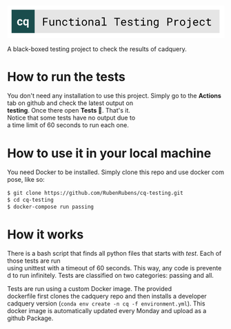 ![](logo/cq_testing.svg)

A black-boxed testing project to check the results of cadquery.

# How to run the tests

You don't need any installation to use this project. Simply go to the **Actions** tab on github
and check the latest output on **testing**. Once there open **Tests 🧪**. That's it.
Notice that some tests have no output due to a time limit of 60 seconds to run each one.

# How to use it in your local machine

You need Docker to be installed. Simply clone this repo and use docker compose, like so:

```
$ git clone https://github.com/RubenRubens/cq-testing.git
$ cd cq-testing
$ docker-compose run passing
```

# How it works

There is a bash script that finds all python files that starts with _test_. Each of those tests are run
using unittest with a timeout of 60 seconds. This way, any code is prevented to run infinitely. Tests are
classified on two categories: passing and all.

Tests are run using a custom Docker image. The provided dockerfile first clones the cadquery repo
and then installs a developer cadquery version (`conda env create -n cq -f environment.yml`). This
docker image is automatically updated every Monday and upload as a github Package.
